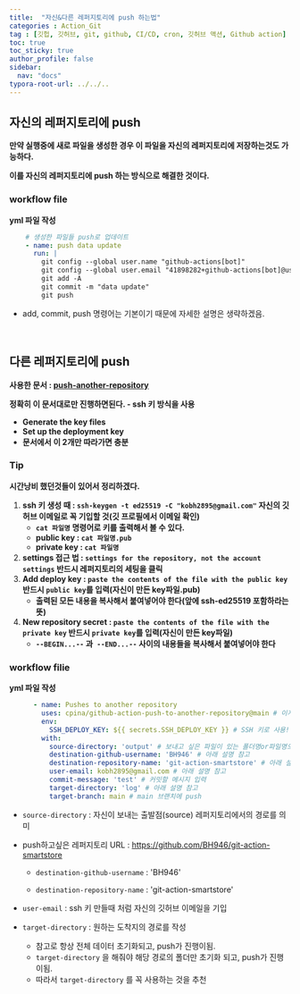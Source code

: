 ```yaml
---
title:  "자신&다른 레퍼지토리에 push 하는법"
categories : Action_Git
tag : [깃헙, 깃허브, git, github, CI/CD, cron, 깃허브 액션, Github action]
toc: true
toc_sticky: true
author_profile: false
sidebar:
  nav: "docs"
typora-root-url: ../../..
---
```




## 자신의 레퍼지토리에 push

**만약 실행중에 새로 파일을 생성한 경우 이 파일을 자신의 레퍼지토리에 저장하는것도 가능하다.**

**이를 자신의 레퍼지토리에 push 하는 방식으로 해결한 것이다.**



### workflow file

**yml 파일 작성**

```yaml
    # 생성한 파일들 push로 업데이트
    - name: push data update
      run: |
        git config --global user.name "github-actions[bot]"
        git config --global user.email "41898282+github-actions[bot]@users.noreply.github.com"
        git add -A
        git commit -m "data update"
        git push
```

* add, commit, push 명령어는 기본이기 때문에 자세한 설명은 생략하겠음.

<br>

## 다른 레퍼지토리에 push

**사용한 문서 : [push-another-repository](https://github.com/marketplace/actions/push-directory-to-another-repository)**

**정확히 이 문서대로만 진행하면된다. - ssh 키 방식을 사용**

- **Generate the key files**
- **Set up the deployment key**
- **문서에서 이 2개만 따라가면 충분**



### Tip

**시간낭비 했던것들이 있어서 정리하겠다.**

1. **ssh 키 생성 때 : `ssh-keygen -t ed25519 -C "kobh2895@gmail.com"`
   자신의 깃허브 이메일로 꼭 기입할 것(깃 프로필에서 이메일 확인)**
   * **`cat 파일명` 명령어로 키를 출력해서 볼 수 있다.**
   * **public key : `cat 파일명.pub`**
   * **private key : `cat 파일명`**
2. **settings 접근 법 : `settings for the repository, not the account settings`
   반드시 레퍼지토리의 세팅을 클릭**
3. **Add deploy key : `paste the contents of the file with the public key`
   반드시 `public key`를 입력(자신이 만든 key파일.pub)**
   * **출력된 모든 내용을 복사해서 붙여넣어야 한다(앞에 ssh-ed25519 포함하라는 뜻)**
4. **New repository secret : `paste the contents of the file with the private key`
   반드시 `private key`를 입력(자신이 만든 key파일)**
   * **`--BEGIN...--` 과` --END...--` 사이의 내용들을 복사해서 붙여넣어야 한다**



### workflow filie

**yml 파일 작성**

```yaml
      - name: Pushes to another repository
        uses: cpina/github-action-push-to-another-repository@main # 이게 반드시 필요
        env:
          SSH_DEPLOY_KEY: ${{ secrets.SSH_DEPLOY_KEY }} # SSH 키로 사용!
        with:
          source-directory: 'output' # 보내고 싶은 파일이 있는 폴더명or파일명으로!(경로지정)
          destination-github-username: 'BH946' # 아래 설명 참고
          destination-repository-name: 'git-action-smartstore' # 아래 설명 참고
          user-email: kobh2895@gmail.com # 아래 설명 참고
          commit-message: 'test' # 커밋할 메시지 입력
          target-directory: 'log' # 아래 설명 참고
          target-branch: main # main 브랜치에 push
```

* `source-directory` : 자신이 보내는 출발점(source) 레퍼지토리에서의 경로를 의미

* push하고싶은 레퍼지토리 URL : https://github.com/BH946/git-action-smartstore

  * `destination-github-username` : 'BH946'

  * `destination-repository-name` : 'git-action-smartstore'

* `user-email` : ssh 키 만들때 처럼 자신의 깃허브 이메일을 기입

* `target-directory` : 원하는 도착지의 경로를 작성
  * 참고로 항상 전체 데이터 초기화되고, push가 진행이됨.
  * `target-directory` 을 해줘야 해당 경로의 폴더만 초기화 되고, push가 진행이됨.
  * 따라서 `target-directory` 를 꼭 사용하는 것을 추천
